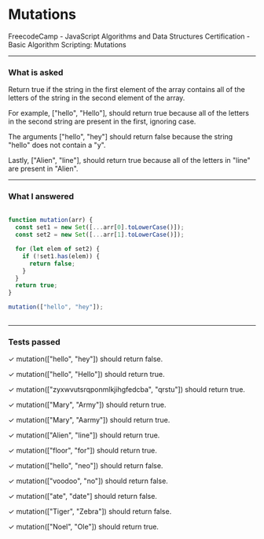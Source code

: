 # Mutations
FreecodeCamp - JavaScript Algorithms and Data Structures Certification - Basic Algorithm Scripting: Mutations


---


### What is asked

Return true if the string in the first element of the array contains all of the letters of the string in the second element of the array.
  
For example, ["hello", "Hello"], should return true because all of the letters in the second string are present in the first, ignoring case.
  
The arguments ["hello", "hey"] should return false because the string "hello" does not contain a "y".
  
Lastly, ["Alien", "line"], should return true because all of the letters in "line" are present in "Alien".


---


### What I answered

```javascript  
  
function mutation(arr) {
  const set1 = new Set([...arr[0].toLowerCase()]);
  const set2 = new Set([...arr[1].toLowerCase()]);

  for (let elem of set2) {
    if (!set1.has(elem)) {
      return false;
    }
  }
  return true;
}

mutation(["hello", "hey"]);
  

```

---


### Tests passed

✓ mutation(["hello", "hey"]) should return false.

✓ mutation(["hello", "Hello"]) should return true.

✓ mutation(["zyxwvutsrqponmlkjihgfedcba", "qrstu"]) should return true.

✓ mutation(["Mary", "Army"]) should return true.

✓ mutation(["Mary", "Aarmy"]) should return true.

✓ mutation(["Alien", "line"]) should return true.

✓ mutation(["floor", "for"]) should return true.

✓ mutation(["hello", "neo"]) should return false.

✓ mutation(["voodoo", "no"]) should return false.

✓ mutation(["ate", "date"] should return false.

✓ mutation(["Tiger", "Zebra"]) should return false.

✓ mutation(["Noel", "Ole"]) should return true.